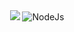 <div align="center">
  <img src="https://user-images.githubusercontent.com/22107794/139580686-887df369-edb8-4bc8-b607-4fbf6d7e4866.gif">
  <img src="https://img.shields.io/badge/Node.js-green)" alt="NodeJs" />
</div>
